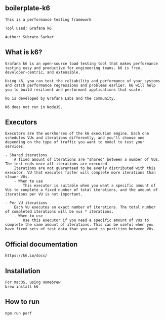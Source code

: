 boilerplate-k6
------------------------------
```
This is a performance testing framework

Tool used: Grafana k6

Author: Subrato Sarkar

````

What is k6?
-----------------------------------
```
Grafana k6 is an open-source load testing tool that makes performance testing easy and productive for engineering teams. k6 is free, developer-centric, and extensible.

Using k6, you can test the reliability and performance of your systems and catch performance regressions and problems earlier. k6 will help you to build resilient and performant applications that scale.

k6 is developed by Grafana Labs and the community.

K6 does not run in NodeJS.
```

Executors
------------------------------
```
Executors are the workhorses of the k6 execution engine. Each one schedules VUs and iterations differently, and you'll choose one depending on the type of traffic you want to model to test your services.

- Shared iterations
    A fixed amount of iterations are "shared" between a number of VUs. The test ends once all iterations are executed.
    Iterations are not guaranteed to be evenly distributed with this executor. VU that executes faster will complete more iterations than slower VUs. 
    - When to use
        This executor is suitable when you want a specific amount of VUs to complete a fixed number of total iterations, and the amount of iterations per VU is not important. 

- Per VU iterations
    Each VU executes an exact number of iterations. The total number of completed iterations will be vus * iterations.
    - When to use
        Use this executor if you need a specific amount of VUs to complete the same amount of iterations. This can be useful when you have fixed sets of test data that you want to partition between VUs.
```

Official documentation
-----------------------------------
```
https://k6.io/docs/

```

Installation
--------------------------------
```
For macOS, using Homebrew
brew install k6

```

How to run
--------------------------
```
npm run perf

```